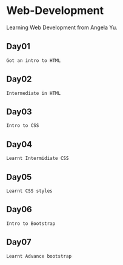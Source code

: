 # Web-Development
Learning Web Development from Angela Yu.

## Day01
    Got an intro to HTML

## Day02
    Intermediate in HTML

## Day03
    Intro to CSS

## Day04
    Learnt Intermidiate CSS

## Day05
    Learnt CSS styles

## Day06
    Intro to Bootstrap

## Day07
    Learnt Advance bootstrap